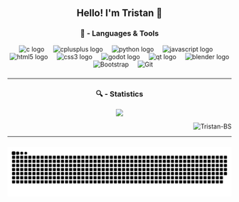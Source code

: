 <h2 align="center">Hello! I'm Tristan 👋</h2>

###

<div align="center">

  <h3 align="center">🚀 - Languages & Tools</h3>
  
  <img src="https://cdn.jsdelivr.net/gh/devicons/devicon/icons/c/c-original.svg" height="30" alt="c logo"  />
  <img width="12" />
  <img src="https://profilinator.rishav.dev/skills-assets/cplusplus-original.svg" height="30" alt="cplusplus logo"  />
  <img width="12" />
  <img src="https://cdn.jsdelivr.net/gh/devicons/devicon/icons/python/python-original.svg" height="30" alt="python logo"  />
  <img width="12" />
  <img src="https://cdn.jsdelivr.net/gh/devicons/devicon/icons/javascript/javascript-original.svg" height="30" alt="javascript logo"  />
  <img width="12" />
  <img src="https://cdn.jsdelivr.net/gh/devicons/devicon/icons/html5/html5-original.svg" height="30" alt="html5 logo"  />
  <img width="12" />
  <img src="https://cdn.jsdelivr.net/gh/devicons/devicon/icons/css3/css3-original.svg" height="30" alt="css3 logo"  />
  <img width="12" />
  <img src="https://cdn.jsdelivr.net/gh/devicons/devicon/icons/godot/godot-original.svg" height="30" alt="godot logo"  />
  <img width="12" />
  <img src="https://cdn.jsdelivr.net/gh/devicons/devicon/icons/qt/qt-original.svg" height="30" alt="qt logo"  />
  <img width="12" />
  <img src="https://cdn.jsdelivr.net/gh/devicons/devicon/icons/blender/blender-original.svg" height="30" alt="blender logo"  />
  <img width="12" />
  <img src="https://profilinator.rishav.dev/skills-assets/bootstrap-plain.svg" height="30" alt="Bootstrap" />
  <img width="12" />
  <img src="https://profilinator.rishav.dev/skills-assets/git-scm-icon.svg" height="30" alt="Git" />
</div>

###

---

###

</div>
<h3 align="center">🔍 - Statistics</h3>
<div align="center">
<img align="center" src="http://github-profile-summary-cards.vercel.app/api/cards/profile-details?username=Tristan-BS&theme=2077" height="180em" />

<p align="right"> <img src="https://komarev.com/ghpvc/?username=Tristan-BS&label=Profile%20views&color=0e75b6&style=flat" alt="Tristan-BS" /> </p>
</div>

---

###

<picture>
  <source media="(prefers-color-scheme: dark)" srcset="https://raw.githubusercontent.com/platane/platane/output/github-contribution-grid-snake-dark.svg">
  <source media="(prefers-color-scheme: light)" srcset="https://raw.githubusercontent.com/platane/platane/output/github-contribution-grid-snake.svg">
  <img alt="github contribution grid snake animation" src="https://raw.githubusercontent.com/platane/platane/output/github-contribution-grid-snake.svg">
</picture>
